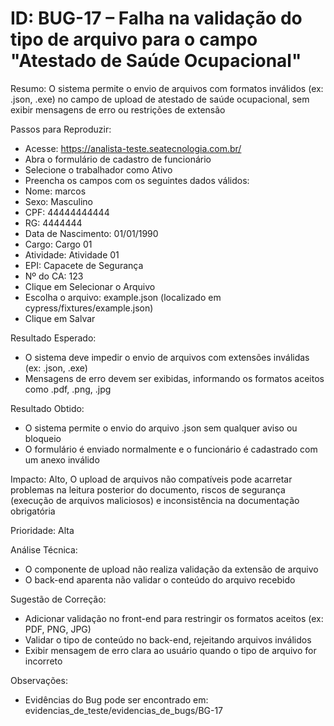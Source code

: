 # ID: BUG-17 – Falha na validação do tipo de arquivo para o campo "Atestado de Saúde Ocupacional"

Resumo:
O sistema permite o envio de arquivos com formatos inválidos (ex: .json, .exe) no campo de upload de atestado de saúde ocupacional, sem exibir mensagens de erro ou restrições de extensão

Passos para Reproduzir:
- Acesse: https://analista-teste.seatecnologia.com.br/
- Abra o formulário de cadastro de funcionário
- Selecione o trabalhador como Ativo
- Preencha os campos com os seguintes dados válidos:
- Nome: marcos
- Sexo: Masculino
- CPF: 44444444444
- RG: 4444444
- Data de Nascimento: 01/01/1990
- Cargo: Cargo 01
- Atividade: Atividade 01
- EPI: Capacete de Segurança
- Nº do CA: 123
- Clique em Selecionar o Arquivo
- Escolha o arquivo: example.json (localizado em cypress/fixtures/example.json)
- Clique em Salvar

Resultado Esperado:
- O sistema deve impedir o envio de arquivos com extensões inválidas (ex: .json, .exe)
- Mensagens de erro devem ser exibidas, informando os formatos aceitos como .pdf, .png, .jpg

Resultado Obtido:
- O sistema permite o envio do arquivo .json sem qualquer aviso ou bloqueio
- O formulário é enviado normalmente e o funcionário é cadastrado com um anexo inválido

Impacto: Alto, O upload de arquivos não compatíveis pode acarretar problemas na leitura posterior do documento, riscos de segurança (execução de arquivos maliciosos) e inconsistência na documentação obrigatória

Prioridade: Alta

Análise Técnica:
- O componente de upload não realiza validação da extensão de arquivo
- O back-end aparenta não validar o conteúdo do arquivo recebido

Sugestão de Correção:
- Adicionar validação no front-end para restringir os formatos aceitos (ex: PDF, PNG, JPG)
- Validar o tipo de conteúdo no back-end, rejeitando arquivos inválidos
- Exibir mensagem de erro clara ao usuário quando o tipo de arquivo for incorreto

Observações:
- Evidências do Bug pode ser encontrado em: evidencias_de_teste/evidencias_de_bugs/BG-17